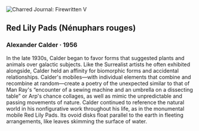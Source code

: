 <div class="artwork-of-the-day">
  <div class="container">
    <div class="img-wrapper">
      <img
        src="https://uploads4.wikiart.org/images/alexander-calder/red-lily-pads-n-nuphars-rouges-1956.jpg"
        alt="Charred Journal: Firewritten V" />
    </div>
    <div class="artwork-detail">
      <div class="artwork-origin"> 
        <h2 class="artwork-name">Red Lily Pads (Nénuphars rouges)</h2>
        <h3 class="artist">
          Alexander Calder
                    ·  1956
        </h3>
      </div>
      <p class="description">
        <span class="artwork-description-text ng-binding" ng-bind-html="viewModel.ArtworkOfTheDay.Description | unsafe">In the late 1930s, Calder began to favor forms that suggested plants and animals over galactic subjects. Like the Surrealist artists he often exhibited alongside, Calder held an affinity for biomorphic forms and accidental relationships. Calder's mobiles—with individual elements that combine and recombine at random—create a poetry of the unexpected similar to that of Man Ray's “encounter of a sewing machine and an umbrella on a dissecting table” or Arp's chance collages, as well as mimic the unpredictable and passing movements of nature. Calder continued to reference the natural world in his nonfigurative work throughout his life, as in the monumental mobile Red Lily Pads. Its ovoid disks float parallel to the earth in fleeting arrangements, like leaves skimming the surface of water.</span>
                        <div class="text-shadow-container" ng-show="showShadow" style=""></div>
      </p>
    </div>
  </div>

</div>
